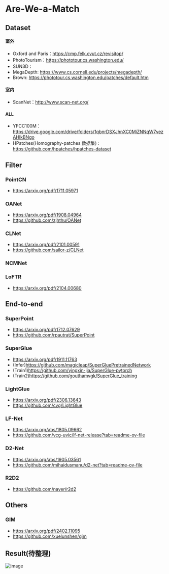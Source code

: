 # Are-We-a-Match
## Dataset
#### 室外
- Oxford and Paris：https://cmp.felk.cvut.cz/revisitop/
- PhotoTourism：https://phototour.cs.washington.edu/
- SUN3D：
- MegaDepth: https://www.cs.cornell.edu/projects/megadepth/
- Brown: https://phototour.cs.washington.edu/patches/default.htm
#### 室内
- ScanNet：http://www.scan-net.org/
#### ALL
- YFCC100M：https://drive.google.com/drive/folders/1qbnrDSXJhnXC0MiZNNqW7vezAHlkBNgo
- HPatches(Homography-patches 数据集) : https://github.com/hpatches/hpatches-dataset
## Filter
### PointCN
- https://arxiv.org/pdf/1711.05971
### OANet
- https://arxiv.org/pdf/1908.04964
- https://github.com/zjhthu/OANet
### CLNet
- https://arxiv.org/pdf/2101.00591
- https://github.com/sailor-z/CLNet
### NCMNet

### LoFTR
- https://arxiv.org/pdf/2104.00680
## End-to-end
### SuperPoint
- https://arxiv.org/pdf/1712.07629
- https://github.com/rpautrat/SuperPoint
### SuperGlue
- https://arxiv.org/pdf/1911.11763
- (Infer)https://github.com/magicleap/SuperGluePretrainedNetwork
- (Train1)https://github.com/yingxin-jia/SuperGlue-pytorch
- (Train2)https://github.com/gouthamvgk/SuperGlue_training
### LightGlue
- https://arxiv.org/pdf/2306.13643
- https://github.com/cvg/LightGlue
### LF-Net
- https://arxiv.org/abs/1805.09662
- https://github.com/vcg-uvic/lf-net-release?tab=readme-ov-file
### D2-Net
- https://arxiv.org/abs/1905.03561
- https://github.com/mihaidusmanu/d2-net?tab=readme-ov-file
### R2D2
- https://github.com/naver/r2d2
## Others
### GIM
- https://arxiv.org/pdf/2402.11095
- https://github.com/xuelunshen/gim
## Result(待整理)
![image](https://github.com/user-attachments/assets/705afc0b-b3c7-4758-907e-4360f1a47d9a)

